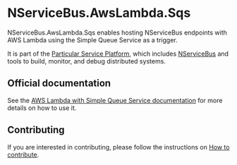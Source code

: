 # NServiceBus.AwsLambda.Sqs

NServiceBus.AwsLambda.Sqs enables hosting NServiceBus endpoints with AWS Lambda using the Simple Queue Service as a trigger.

It is part of the [Particular Service Platform](https://particular.net/service-platform), which includes [NServiceBus](https://particular.net/nservicebus) and tools to build, monitor, and debug distributed systems.

## Official documentation

See the [AWS Lambda with Simple Queue Service documentation](https://docs.particular.net/nservicebus/hosting/aws-lambda-simple-queue-service/) for more details on how to use it.

## Contributing

If you are interested in contributing, please follow the instructions on [How to contribute](https://docs.particular.net/platform/contributing).
